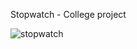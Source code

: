 Stopwatch - College project

![stopwatch](https://user-images.githubusercontent.com/35643276/41025582-8f4cb486-6972-11e8-8844-b86e02b78da9.png)
